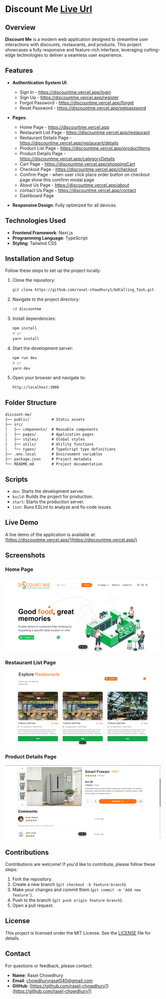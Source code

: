 # Discount Me      [Live Url](https://discountme.vercel.app)    

## Overview
**Discount Me** is a modern web application designed to streamline user interactions with discounts, restaurants, and products. This project showcases a fully responsive and feature-rich interface, leveraging cutting-edge technologies to deliver a seamless user experience.

## Features
- **Authentication System UI**: 
  - Sign In - https://discountme.vercel.app/login
  - Sign Up - https://discountme.vercel.app/register
  - Forgot Password - https://discountme.vercel.app/forget
  - Reset Password - https://discountme.vercel.app/setpassword

- **Pages**:
  - Home Page - https://discountme.vercel.app
  - Restaurant List Page - https://discountme.vercel.app/restaurant
  - Restaurant Details Page - https://discountme.vercel.app/restaurant/details
  - Product List Page - https://discountme.vercel.app/productItems
  - Product Details Page - https://discountme.vercel.app/categoryDetails
  - Cart Page - https://discountme.vercel.app/shoppingCart
  - Checkout Page - https://discountme.vercel.app/checkout
  - Confirm Page - when user click place order button on checkout page show this comfirm modal page
  - About Us Page - https://discountme.vercel.app/about
  - contact Us Page - https://discountme.vercel.app/contact
  - Dashboard Page

- **Responsive Design**: Fully optimized for all devices.

## Technologies Used
- **Frontend Framework**: Next.js
- **Programming Language**: TypeScript
- **Styling**: Tailwind CSS

## Installation and Setup
Follow these steps to set up the project locally:

1. Clone the repository:
   ```bash
   git clone https://github.com/rasel-chowdhury1/bdCalling_Task.git
   ```

2. Navigate to the project directory:
   ```bash
   cd discountme
   ```

3. Install dependencies:
   ```bash
   npm install
   # or
   yarn install
   ```

4. Start the development server:
   ```bash
   npm run dev
   # or
   yarn dev
   ```

5. Open your browser and navigate to:
   ```
   http://localhost:3000
   ```

## Folder Structure
```
discount-me/
├── public/          # Static assets
├── src/
│   ├── components/  # Reusable components
│   ├── pages/       # Application pages
│   ├── styles/      # Global styles
│   ├── utils/       # Utility functions
│   └── types/       # TypeScript type definitions
├── .env.local       # Environment variables
├── package.json     # Project metadata
└── README.md        # Project documentation
```

## Scripts
- `dev`: Starts the development server.
- `build`: Builds the project for production.
- `start`: Starts the production server.
- `lint`: Runs ESLint to analyze and fix code issues.

## Live Demo
A live demo of the application is available at: [https://discountme.vercel.app/](https://discountme.vercel.app/)

## Screenshots
### Home Page
![Home Page](public/assets/HomePage.png)

### Restaurant List Page
![Restaurant List Page](public/assets/Restaurant.png)

### Product Details Page
![Product Details Page](public/assets/ProductDetails.png)

## Contributions
Contributions are welcome! If you'd like to contribute, please follow these steps:

1. Fork the repository.
2. Create a new branch (`git checkout -b feature-branch`).
3. Make your changes and commit them (`git commit -m 'Add new feature'`).
4. Push to the branch (`git push origin feature-branch`).
5. Open a pull request.

## License
This project is licensed under the MIT License. See the [LICENSE](./LICENSE) file for details.

## Contact
For questions or feedback, please contact:
- **Name**: Rasel Chowdhury
- **Email**: chowdhuryrasel040@gmail.com
- **GitHub**: [https://github.com/rasel-chowdhury1](https://github.com/rasel-chowdhury1)
